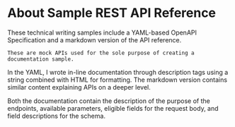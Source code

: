 # About Sample REST API Reference

These technical writing samples include a YAML-based OpenAPI Specification and a markdown version of the API reference. 

    These are mock APIs used for the sole purpose of creating a documentation sample.

In the YAML, I wrote in-line documentation through description tags using a string combined with HTML for formatting. The markdown version contains similar content explaining APIs on a deeper level.

Both the documentation contain the description of the purpose of the endpoints, available parameters, eligible fields for the request body, and field descriptions for the schema.
